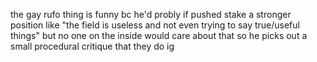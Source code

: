 the gay rufo thing is funny bc he'd probly if pushed stake a stronger position like "the field is useless and not even trying to say true/useful things" but no one on the inside would care about that so he picks out a small procedural critique that they do ig

